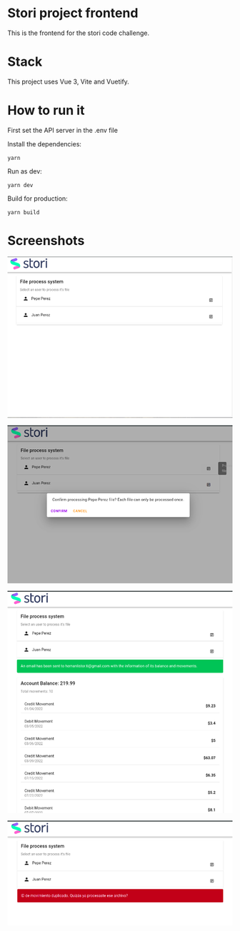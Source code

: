 # Stori project frontend
This is the frontend for the stori code challenge.

# Stack
This project uses Vue 3, Vite and Vuetify.

# How to run it 
First set the API server in the .env file

Install the dependencies:
```
yarn
```

Run as dev:
```
yarn dev
```

Build for production:
```
yarn build
```

# Screenshots
![start](./screenshots/inicio.png)

![popup](./screenshots/popup.png)

![balance](./screenshots/balance.png)

![error](./screenshots/error.png)